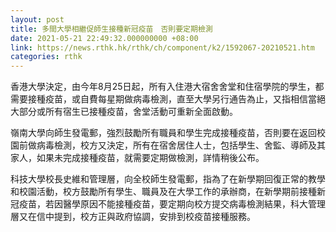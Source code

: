 ```yaml
---
layout: post
title: 多間大學相繼促師生接種新冠疫苗　否則要定期檢測
date: 2021-05-21 22:49:32.000000000 +08:00
link: https://news.rthk.hk/rthk/ch/component/k2/1592067-20210521.htm
categories: rthk
---
```


香港大學決定，由今年8月25日起，所有入住港大宿舍舍堂和住宿學院的學生，都需要接種疫苗，或自費每星期做病毒檢測，直至大學另行通告為止，又指相信當絕大部分或所有宿生已接種疫苗，舍堂活動可重新全面啟動。

嶺南大學向師生發電郵，強烈鼓勵所有職員和學生完成接種疫苗，否則要在返回校園前做病毒檢測，校方又決定，所有在宿舍居住人士，包括學生、舍監、導師及其家人，如果未完成接種疫苗，就需要定期做檢測，詳情稍後公布。

科技大學校長史維和管理層，向全校師生發電郵，指為了在新學期回復正常的教學和校園活動，校方鼓勵所有學生、職員及在大學工作的承辦商，在新學期前接種新冠疫苗，若因醫學原因不能接種疫苗，要定期向校方提交病毒檢測結果，科大管理層又在信中提到，校方正與政府協調，安排到校疫苗接種服務。
